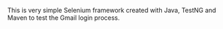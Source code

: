 This is very simple Selenium framework created with Java, TestNG and Maven to test the Gmail login process.
